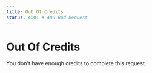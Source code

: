 ```yaml
---
title: Out Of Credits
status: 4001 # 400 Bad Request
---
```


# Out Of Credits

You don't have enough credits to complete this request.
